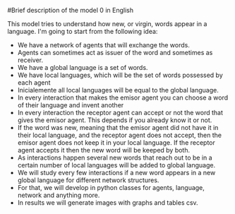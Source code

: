 #Brief description of the model 0 in English

This model tries to understand how new, or virgin, words appear in a language. I'm going to start from the following idea:

* We have a network of agents that  will exchange  the words.
* Agents can sometimes act as issuer of the word and sometimes as receiver.
* We have a global language is a set of words.
* We have local languages, which will be the set of words possessed by each agent
* Inicialemente all local languages will be equal to the global language.
* In every interaction that makes the emisor agent  you can choose a word of their language and invent another
* In every interaction the receptor agent can accept or not the word that gives the emisor agent. This depends if you already know it or not.
* If the word was new, meaning that the emisor agent did not have it in their local language, and the receptor agent does not accept, then the emisor agent does not keep it in your local language. If the receptor agent accepts it then the new word will be keeped by both.
* As interactions happen several new words that reach out to be in a certain number of local languages will be added to global language.
* We will study every few interactions if a new word appears in a new global language for different network structures.
* For that,  we will develop in python classes for agents, language, network and anything more.
* In results we will generate images with graphs and tables csv.
